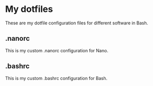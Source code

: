 # My dotfiles
These are my dotfile configuration files for different software in Bash.
## .nanorc
This is my custom .nanorc configuration for Nano.
## .bashrc 
This is my custom .bashrc configuration for Bash.
